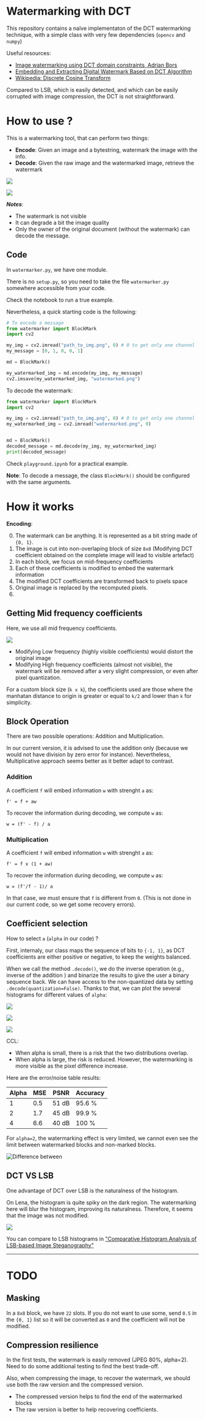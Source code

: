 # Watermarking with DCT

This repository contains a naïve implementaton of the DCT watermarking technique, with a simple class with very few dependencies (`opencv` and `numpy`)

Useful resources:

- [Image watermarking using DCT domain constraints, Adrian Bors](https://ieeexplore.ieee.org/document/560426)
- [Embedding and Extracting Digital Watermark
Based on DCT Algorithm](https://www.scirp.org/pdf/JCC_2018112716073465.pdf)
-  [Wikipedia: Discrete Cosine Transform](https://en.wikipedia.org/wiki/Discrete_cosine_transform)

Compared to LSB, which is easily detected, and which can be easily corrupted with image compression, the DCT is not straightforward.


# How to use ?

This is a watermarking tool, that can perform two things:

- **Encode**: Given an image and a bytestring, watermark the image with the info.
- **Decode**: Given the raw image and the watermarked image, retrieve the watermark


![](./img_readme/Watermark_DCT-Encode.png)

![](./img_readme/Watermark_DCT-Decode.png)

**_Notes_**:

- The watermark is not visible
- It can degrade a bit the image quality
- Only the owner of the original document (without the watermark) can decode the message.


## Code

In `watermarker.py`, we have one module.

There is no `setup.py`, so you need to take the file `watermarker.py` somewhere accessible from your code.


Check the notebook to run a true example.

Nevertheless, a quick starting code is the following:

```python
# To encode a message
from watermarker import BlockMark
import cv2

my_img = cv2.imread("path_to_img.png", 0) # 0 to get only one channel
my_message = [0, 1, 0, 0, 1]

md = BlockMark()

my_watermarked_img = md.encode(my_img, my_message)
cv2.imsave(my_watermarked_img, "watermarked.png")
```

To decode the watermark:
```python
from watermarker import BlockMark
import cv2

my_img = cv2.imread("path_to_img.png", 0) # 0 to get only one channel
my_watermarked_img = cv2.imread("watermarked.png", 0)


md = BlockMark()
decoded_message = md.decode(my_img, my_watermarked_img)
print(decoded_message)
```

Check `playground.ipynb` for a practical example.


**Note**: To decode a message, the class `BlockMark()` should be configured with the same arguments.





# How it works 

**Encoding**:

0. The watermark can be anything. It is represented as a bit string made of `{0, 1}`.
1. The image is cut into non-overlaping block of size `8x8` (Modifying DCT coefficient obtained on the complete image will lead to visible artefact)
2. In each block, we focus on mid-frequency coefficients
3. Each of these coefficients is modified to embed the watermark information
4. The modified DCT coefficients are transformed back to pixels space
5. Original image is replaced by the recomputed pixels.
6.  


## Getting Mid frequency coefficients

Here, we use all mid frequency coefficients.

![](./img_readme/Watermark_DCT-Coefficients.png)

- Modifying Low frequency (highly visible coefficients) would distort the original image
- Modifying High frequency coefficients (almost not visible), the watermark will be removed after a very slight compression, or even after pixel quantization.

For a custom block size (`k x k`), the coefficients used are those where the manhatan distance to origin is greater or equal to `k/2` and lower than `k` for simplicity.


## Block Operation

There are two possible operations: Addition and Multiplication.

In our current version, it is advised to use the addition only (because we would not have division by zero error for instance).
Nevertheless, Multiplicative approach seems better as it better adapt to contrast.

### Addition 

A coefficient `f` will embed information `w` with strenght `a` as:

`f' = f + aw`

To recover the information during decoding, we compute `w` as:

`w = (f' - f) / a`

### Multiplication

A coefficient `f` will embed information `w` with strenght `a` as:

`f' = f x (1 + aw)`

To recover the information during decoding, we compute `w` as:

`w = (f'/f - 1)/ a`

In that case, we must ensure that `f` is different from `0`. (This is not done in our current code, so we get some recovery errors).


## Coefficient selection

How to select `a` (`alpha` in our code) ?

First, internaly, our class maps the sequence of bits to `{-1, 1}`, as DCT coefficients are either positive or negative, to keep the weights balanced.

When we call the method `.decode()`, we do the inverse operation (e.g., inverse of the addition ) and binarize the results to give the user a binary sequence back.
We can have access to the non-quantized data by setting `.decode(quantization=False)`.
Thanks to that, we can plot the several histograms for different values of `alpha`:

![](./img_readme/histogram_add_1.png)

![](./img_readme/histogram_add_2.png)

![](./img_readme/histogram_add_4.png)

CCL:

- When alpha is small, there is a risk that the two distributions overlap.
- When alpha is large, the risk is reduced. However, the watermarking is more visible as the pixel difference increase.

Here are the error/noise table results:

| Alpha | MSE | PSNR | Accuracy |
|-------|------|--------|-------|
| 1     | 0.5  |  51 dB | 95.6 % |
| 2     | 1.7  |  45 dB | 99.9 % |
| 4     | 6.6  |  40 dB | 100 %  |


For `alpha=2`, the watermarking effect is very limited, we cannot even see the limit between watermarked blocks and non-marked blocks.

![Difference between](./img_readme/Diff.png)



## DCT VS LSB 

One advantage of DCT over LSB is the naturalness of the histogram.

On Lena, the histogram is quite spiky on the dark region.
The watermarking here will blur the histogram, improving its naturalness.
Therefore, it seems that the image was not modified.

![](./img_readme/histograms.png)

You can compare to LSB histograms in ["Comparative Histogram Analysis of LSB-based Image Steganography"](https://www.wseas.org/multimedia/journals/control/2018/a265903-043.pdf)





---- 

# TODO

## Masking 

In a `8x8` block, we have `22` slots.
If you do not want to use some, send `0.5` in the `{0, 1}` list so it will be converted as `0` and the coefficient will not be modified.



## Compression resilience

In the first tests, the watermark is easily removed (JPEG 80%, alpha=2).
Need to do some additional testing to find the best trade-off.

Also, when compressing the image, to recover the watermark, we should use both the raw version and the compressed version.

- The compressed version helps to find the end of the watermarked blocks
- The raw version is better to help recovering coefficients.


